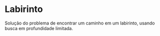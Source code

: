 # Labirinto
Solução do problema de encontrar um caminho em um labirinto, usando busca em profundidade limitada.
